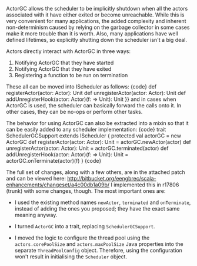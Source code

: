 ActorGC allows the scheduler to be implicitly shutdown when all the actors associated with it have either exited or become unreachable.  While this is very convenient for many applications, the added complexity and inherent non-determinism caused by relying on the garbage collector in some cases make it more trouble than it is worth.  Also, many applications have well defined lifetimes, so explicitly shutting down the scheduler isn't a big deal.

Actors directly interact with ActorGC in three ways:
1. Notifying ActorGC that they have started
2. Notifying ActorGC that they have exited
3. Registering a function to be run on termination

These all can be moved into IScheduler as follows:
{code}
  def registerActor(actor: Actor): Unit
  def unregisterActor(actor: Actor): Unit
  def addUnregisterHook(actor: Actor)(f: => Unit): Unit
}}
and in cases when ActorGC is used, the scheduler can basically forward the calls onto it.  In other cases, they can be no-ops or perform other tasks.

The behavior for using ActorGC can also be extracted into a mixin so that it can be easily added to any scheduler implementation:
{code}
trait SchedulerGCSupport extends IScheduler {
  protected val actorGC = new ActorGC
  def registerActor(actor: Actor): Unit = actorGC.newActor(actor)
  def unregisterActor(actor: Actor): Unit = actorGC.terminated(actor)
  def addUnregisterHook(actor: Actor)(f: => Unit): Unit = actorGC.onTerminate(actor)(f)
}
{code}

The full set of changes, along with a few others, are in the attached patch and can be viewed here: http://bitbucket.org/eengbrec/scala-enhancements/changeset/a4c00db1a09b/
I implemented this in r17806 (trunk) with some changes, though. The most important ones are:

  * I used the existing method names `newActor`, `terminated` and `onTerminate`, instead of
    adding the ones you proposed; they have the exact same meaning anyway.

  * I turned `ActorGC` into a trait, replacing `SchedulerGCSupport`.

  * I moved the logic to configure the thread pool using the `actors.corePoolSize` and
    `actors.maxPoolSize` Java properties into the separate `ThreadPoolConfig` object.
    Therefore, using the configuration won't result in initialising the `Scheduler` object.
